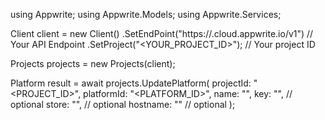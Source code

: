 using Appwrite;
using Appwrite.Models;
using Appwrite.Services;

Client client = new Client()
    .SetEndPoint("https://<REGION>.cloud.appwrite.io/v1") // Your API Endpoint
    .SetProject("<YOUR_PROJECT_ID>"); // Your project ID

Projects projects = new Projects(client);

Platform result = await projects.UpdatePlatform(
    projectId: "<PROJECT_ID>",
    platformId: "<PLATFORM_ID>",
    name: "<NAME>",
    key: "<KEY>", // optional
    store: "<STORE>", // optional
    hostname: "" // optional
);